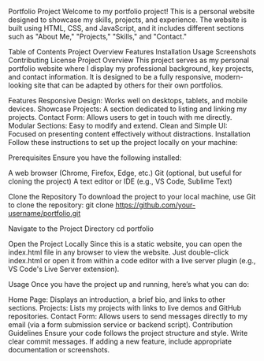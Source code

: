 Portfolio Project
Welcome to my portfolio project! This is a personal website designed to showcase my skills, projects, and experience. The website is built using HTML, CSS, and JavaScript, and it includes different sections such as "About Me," "Projects," "Skills," and "Contact."

Table of Contents
Project Overview
Features
Installation
Usage
Screenshots
Contributing
License
Project Overview
This project serves as my personal portfolio website where I display my professional background, key projects, and contact information. It is designed to be a fully responsive, modern-looking site that can be adapted by others for their own portfolios.

Features
Responsive Design: Works well on desktops, tablets, and mobile devices.
Showcase Projects: A section dedicated to listing and linking my projects.
Contact Form: Allows users to get in touch with me directly.
Modular Sections: Easy to modify and extend.
Clean and Simple UI: Focused on presenting content effectively without distractions.
Installation
Follow these instructions to set up the project locally on your machine:

Prerequisites
Ensure you have the following installed:

A web browser (Chrome, Firefox, Edge, etc.)
Git (optional, but useful for cloning the project)
A text editor or IDE (e.g., VS Code, Sublime Text)

Clone the Repository
To download the project to your local machine, use Git to clone the repository:
git clone https://github.com/your-username/portfolio.git

Navigate to the Project Directory
cd portfolio

Open the Project Locally
Since this is a static website, you can open the index.html file in any browser to view the website. Just double-click index.html or open it from within a code editor with a live server plugin (e.g., VS Code's Live Server extension).

Usage
Once you have the project up and running, here’s what you can do:

Home Page: Displays an introduction, a brief bio, and links to other sections.
Projects: Lists my projects with links to live demos and GitHub repositories.
Contact Form: Allows users to send messages directly to my email (via a form submission service or backend script).
Contribution Guidelines
Ensure your code follows the project structure and style.
Write clear commit messages.
If adding a new feature, include appropriate documentation or screenshots.
